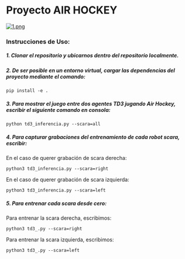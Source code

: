 # Proyecto AIR HOCKEY
[![1.png](https://i.postimg.cc/L4ZMN7mT/1.png)](https://postimg.cc/8sD3CZJJ)

### Instrucciones de Uso:

##### 1. Clonar el repositorio y ubicarnos dentro del repositorio localmente.  
##### 2. De ser posible en un entorno virtual, cargar las dependencias del proyecto mediante el comando:
~~~
pip install -e .
~~~
##### 3. Para mostrar el juego entre dos agentes TD3 jugando Air Hockey, escribir el siguiente comando en consola:  
~~~
python td3_inferencia.py --scara=all  
~~~
##### 4. Para capturar grabaciones del entrenamiento de cada robot scara, escribir:  
En el caso de querer grabación de scara derecha:  
~~~
python3 td3_inferencia.py --scara=right  
~~~
En el caso de querer grabación de scara izquierda:  
~~~
python3 td3_inferencia.py --scara=left  
~~~
##### 5. Para entrenar cada scara desde cero:  
Para entrenar la scara derecha, escribimos:  
~~~
python3 td3_.py --scara=right  
~~~
Para entrenar la scara izquierda, escribimos:  
~~~
python3 td3_.py --scara=left  
~~~
